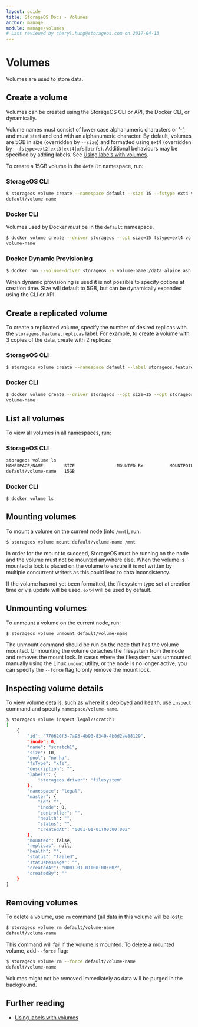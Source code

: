 ```yaml
---
layout: guide
title: StorageOS Docs - Volumes
anchor: manage
module: manage/volumes
# Last reviewed by cheryl.hung@storageos.com on 2017-04-13
---
```


# Volumes

Volumes are used to store data.

## Create a volume

Volumes can be created using the StorageOS CLI or API, the Docker CLI, or dynamically.

Volume names must consist of lower case alphanumeric characters or '-', and must start and end with an alphanumeric character. By default, volumes are 5GB in size (overridden by `--size`) and formatted using ext4 (overridden by `--fstype=ext2|ext3|ext4|xfs|btrfs`). Additional behaviours may be specified by adding labels. See [Using labels with volumes](labels.html).

To create a 15GB volume in the `default` namespace, run:

### StorageOS CLI

```bash
$ storageos volume create --namespace default --size 15 --fstype ext4 volume-name
default/volume-name
```

### Docker CLI

Volumes used by Docker *must* be in the `default` namespace.

```bash
$ docker volume create --driver storageos --opt size=15 fstype=ext4 volume-name
volume-name
```

### Docker Dynamic Provisioning

```bash
$ docker run --volume-driver storageos -v volume-name:/data alpine ash -i
```

When dynamic provisioning is used it is not possible to specify options at creation time. Size will default to 5GB, but can be dynamically expanded using the CLI or API.

## Create a replicated volume

To create a replicated volume, specify the number of desired replicas with the `storageos.feature.replicas` label. For example, to create a volume with 3 copies of the data, create with 2 replicas:

### StorageOS CLI

```bash
$ storageos volume create --namespace default --label storageos.feature.replicas=2 volume-name
```

### Docker CLI

```bash
$ docker volume create --driver storageos --opt size=15 --opt storageos.feature.replicas=2 volume-name
volume-name
```

## List all volumes

To view all volumes in all namespaces, run:

### StorageOS CLI

```bash
storageos volume ls
NAMESPACE/NAME        SIZE                MOUNTED BY          MOUNTPOINT          STATUS              REPLICAS
default/volume-name   15GB                                                        active              0/0
```

### Docker CLI

```bash
$ docker volume ls
```

## Mounting volumes

To mount a volume on the current node (into `/mnt`), run:

```bash
$ storageos volume mount default/volume-name /mnt
```

In order for the mount to succeed, StorageOS must be running on the node and the volume must not be mounted anywhere else. When the volume is mounted a lock is placed on the volume to ensure it is not written by multiple concurrent writers as this could lead to data inconsistency.

If the volume has not yet been formatted, the filesystem type set at creation time or via update will be used. `ext4` will be used by default.

## Unmounting volumes

To unmount a volume on the current node, run:

```bash
$ storageos volume unmount default/volume-name
```

The unmount command should be run on the node that has the volume mounted. Unmounting the volume detaches the filesystem from the node and removes the mount lock. In cases where the filesystem was unmounted manually using the Linux `umount` utility, or the node is no longer active, you can specify the `--force` flag to only remove the mount lock.

## Inspecting volume details

To view volume details, such as where it's deployed and health, use `inspect` command and specify `namespace/volume-name`.

```bash
$ storageos volume inspect legal/scratch1
[
    {
        "id": "770620f3-7a93-4b90-8349-4b0d2ae88129",
        "inode": 0,
        "name": "scratch1",
        "size": 10,
        "pool": "no-ha",
        "fsType": "xfs",
        "description": "",
        "labels": {
            "storageos.driver": "filesystem"
        },
        "namespace": "legal",
        "master": {
            "id": "",
            "inode": 0,
            "controller": "",
            "health": "",
            "status": "",
            "createdAt": "0001-01-01T00:00:00Z"
        },
        "mounted": false,
        "replicas": null,
        "health": "",
        "status": "failed",
        "statusMessage": "",
        "createdAt": "0001-01-01T00:00:00Z",
        "createdBy": ""
    }
]
```

## Removing volumes

To delete a volume, use `rm` command (all data in this volume will be lost):

```bash
$ storageos volume rm default/volume-name
default/volume-name
```

This command will fail if the volume is mounted. To delete a mounted volume, add `--force` flag:

```bash
$ storageos volume rm --force default/volume-name
default/volume-name
```

Volumes might not be removed immediately as data will be purged in the background.

## Further reading

- [Using labels with volumes](labels.html)

